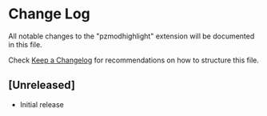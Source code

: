 # Change Log

All notable changes to the "pzmodhighlight" extension will be documented in this file.

Check [Keep a Changelog](http://keepachangelog.com/) for recommendations on how to structure this file.

## [Unreleased]

- Initial release